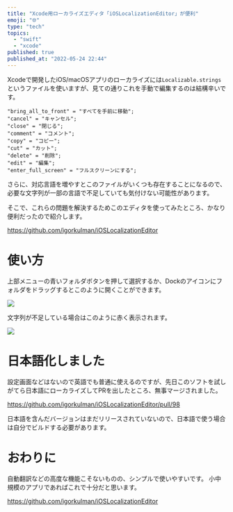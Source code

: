 ```yaml
---
title: "Xcode用ローカライズエディタ「iOSLocalizationEditor」が便利"
emoji: "🌐"
type: "tech"
topics:
  - "swift"
  - "xcode"
published: true
published_at: "2022-05-24 22:44"
---
```


Xcodeで開発したiOS/macOSアプリのローカライズには`Localizable.strings`というファイルを使いますが、見ての通りこれを手動で編集するのは結構辛いです。

```:Localizable.strings
"bring_all_to_front" = "すべてを手前に移動";
"cancel" = "キャンセル";
"close" = "閉じる";
"comment" = "コメント";
"copy" = "コピー";
"cut" = "カット";
"delete" = "削除";
"edit" = "編集";
"enter_full_screen" = "フルスクリーンにする";
```

さらに、対応言語を増やすとこのファイルがいくつも存在することになるので、必要な文字列が一部の言語で不足していても気付けない可能性があります。

そこで、これらの問題を解決するためこのエディタを使ってみたところ、かなり便利だったので紹介します。

https://github.com/igorkulman/iOSLocalizationEditor

# 使い方

上部メニューの青いフォルダボタンを押して選択するか、Dockのアイコンにフォルダをドラッグするとこのように開くことができます。

![](https://storage.googleapis.com/zenn-user-upload/ef07a318f82f-20220524.png)

文字列が不足している場合はこのように赤く表示されます。

![](https://storage.googleapis.com/zenn-user-upload/492a08275421-20220524.png)


# 日本語化しました

設定画面などはないので英語でも普通に使えるのですが、先日このソフトを試しがてら日本語にローカライズしてPRを出したところ、無事マージされました。

https://github.com/igorkulman/iOSLocalizationEditor/pull/98

日本語を含んだバージョンはまだリリースされていないので、日本語で使う場合は自分でビルドする必要があります。

# おわりに

自動翻訳などの高度な機能こそないものの、シンプルで使いやすいです。
小中規模のアプリであればこれで十分だと思います。

https://github.com/igorkulman/iOSLocalizationEditor